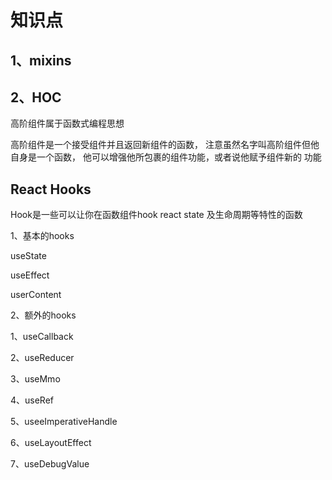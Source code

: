 # 知识点

## 1、mixins



## 2、HOC

 高阶组件属于函数式编程思想

 高阶组件是一个接受组件并且返回新组件的函数，
 注意虽然名字叫高阶组件但他自身是一个函数，
 他可以增强他所包裹的组件功能，或者说他赋予组件新的
 功能





## React Hooks
 
 Hook是一些可以让你在函数组件hook react state 及生命周期等特性的函数


1、基本的hooks

 useState

 useEffect

 userContent

 2、额外的hooks


1、useCallback

2、useReducer

3、useMmo

4、useRef

5、useeImperativeHandle

6、useLayoutEffect

7、useDebugValue



## 


